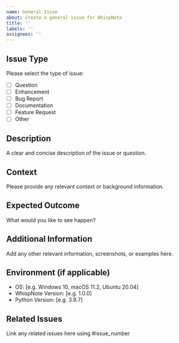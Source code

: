 ```yaml
---
name: General Issue
about: Create a general issue for WhispNote
title: ''
labels: ''
assignees: ''
---
```


## Issue Type
Please select the type of issue:
- [ ] Question
- [ ] Enhancement
- [ ] Bug Report
- [ ] Documentation
- [ ] Feature Request
- [ ] Other

## Description
A clear and concise description of the issue or question.

## Context
Please provide any relevant context or background information.

## Expected Outcome
What would you like to see happen?

## Additional Information
Add any other relevant information, screenshots, or examples here.

## Environment (if applicable)
- OS: [e.g. Windows 10, macOS 11.2, Ubuntu 20.04]
- WhispNote Version: [e.g. 1.0.0]
- Python Version: [e.g. 3.9.7]

## Related Issues
Link any related issues here using #issue_number
